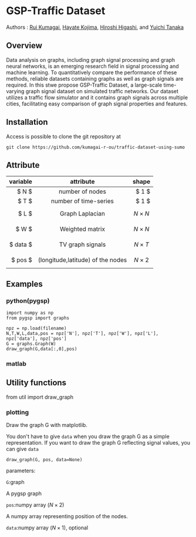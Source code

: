 # GSP-Traffic Dataset

Authors : [Rui Kumagai](<mailto:r.kumagai@msp-lab.org>), [Hayate Kojima](<mailto:h-kojima@msp-lab.org>), [Hiroshi Higashi](<mailto:higashi@comm.eng.osaka-u.ac.jp>), and [Yuichi Tanaka](<mailto:ytanaka@comm.eng.osaka-u.ac.jp>)

## Overview

Data analysis on graphs, including graph signal processing and graph neural networks, is an emerging research field in signal processing and machine learning. 
To quantitatively compare the performance of these methods, reliable datasets containing graphs as well as graph signals are required. 
In this stwe propose GSP-Traffic Dataset, a large-scale time-varying graph signal dataset on simulated traffic networks. Our dataset utilizes a traffic flow simulator and it contains graph signals across multiple cities, facilitating easy comparison of graph signal properties and features. 



## Installation

Access is possible to clone the git repository at
```
git clone https://github.com/kumagai-r-ou/traffic-dataset-using-sumo
```


## Attribute

| variable | attribute | shape |
| -------: | :-------: | ----: |
| $ N $ | number of nodes | $ 1 $ |
| $ T $ | number of time-series | $ 1 $ |
| $ L $ | Graph Laplacian | $$ N \times N $$ |
| $ W $ | Weighted matrix | $$ N \times N $$ |
| $ data $ | TV graph signals | $$ N \times T $$ |
| $ pos $ | (longitude,latitude) of the nodes | $$ N \times 2 $$ | 

## Examples

### python(pygsp)
```
import numpy as np
from pygsp import graphs

npz = np.load(filename)
N,T,W,L,data,pos = npz['N'], npz['T'], npz['W'], npz['L'], npz['data'], npz['pos']
G = graphs.Graph(W)
draw_graph(G,data[:,0],pos)
```

### matlab


## Utility functions

from util import draw_graph
### plotting

Draw the graph G with matplotlib.

You don't have to give `data` when you draw the graph G as a simple representation.
If you want to draw the graph G reflecting signal values, you can give `data` 
```
draw_graph(G, pos, data=None)
```

parameters:

`G`:graph

A pygsp graph

`pos`:numpy array ($`N \times 2`$)

A numpy array representing position of the nodes.

`data`:numpy array ($`N \times 1`$), optional